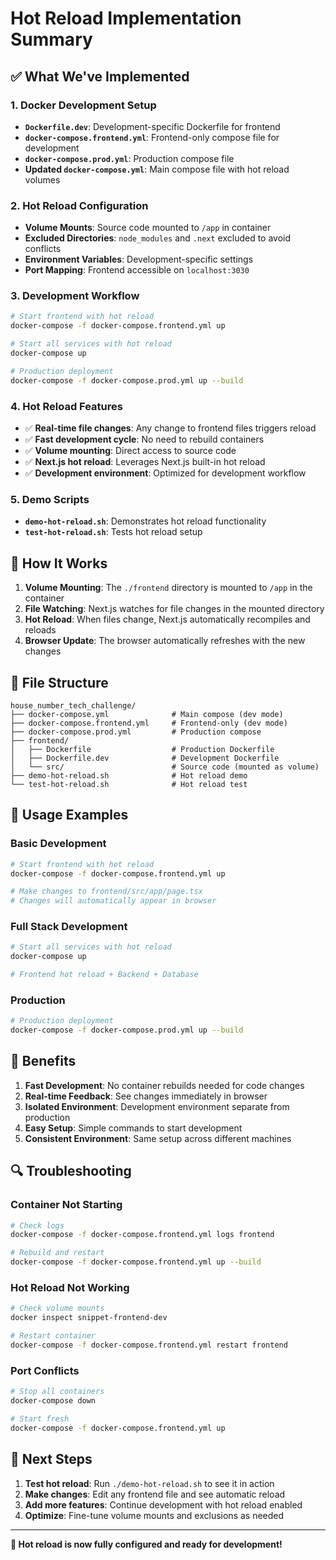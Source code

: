 # Hot Reload Implementation Summary

## ✅ What We've Implemented

### 1. Docker Development Setup
- **`Dockerfile.dev`**: Development-specific Dockerfile for frontend
- **`docker-compose.frontend.yml`**: Frontend-only compose file for development
- **`docker-compose.prod.yml`**: Production compose file
- **Updated `docker-compose.yml`**: Main compose file with hot reload volumes

### 2. Hot Reload Configuration
- **Volume Mounts**: Source code mounted to `/app` in container
- **Excluded Directories**: `node_modules` and `.next` excluded to avoid conflicts
- **Environment Variables**: Development-specific settings
- **Port Mapping**: Frontend accessible on `localhost:3030`

### 3. Development Workflow
```bash
# Start frontend with hot reload
docker-compose -f docker-compose.frontend.yml up

# Start all services with hot reload
docker-compose up

# Production deployment
docker-compose -f docker-compose.prod.yml up --build
```

### 4. Hot Reload Features
- ✅ **Real-time file changes**: Any change to frontend files triggers reload
- ✅ **Fast development cycle**: No need to rebuild containers
- ✅ **Volume mounting**: Direct access to source code
- ✅ **Next.js hot reload**: Leverages Next.js built-in hot reload
- ✅ **Development environment**: Optimized for development workflow

### 5. Demo Scripts
- **`demo-hot-reload.sh`**: Demonstrates hot reload functionality
- **`test-hot-reload.sh`**: Tests hot reload setup

## 🔧 How It Works

1. **Volume Mounting**: The `./frontend` directory is mounted to `/app` in the container
2. **File Watching**: Next.js watches for file changes in the mounted directory
3. **Hot Reload**: When files change, Next.js automatically recompiles and reloads
4. **Browser Update**: The browser automatically refreshes with the new changes

## 📁 File Structure

```
house_number_tech_challenge/
├── docker-compose.yml              # Main compose (dev mode)
├── docker-compose.frontend.yml     # Frontend-only (dev mode)
├── docker-compose.prod.yml         # Production compose
├── frontend/
│   ├── Dockerfile                  # Production Dockerfile
│   ├── Dockerfile.dev              # Development Dockerfile
│   └── src/                        # Source code (mounted as volume)
├── demo-hot-reload.sh              # Hot reload demo
└── test-hot-reload.sh              # Hot reload test
```

## 🚀 Usage Examples

### Basic Development
```bash
# Start frontend with hot reload
docker-compose -f docker-compose.frontend.yml up

# Make changes to frontend/src/app/page.tsx
# Changes will automatically appear in browser
```

### Full Stack Development
```bash
# Start all services with hot reload
docker-compose up

# Frontend hot reload + Backend + Database
```

### Production
```bash
# Production deployment
docker-compose -f docker-compose.prod.yml up --build
```

## 🎯 Benefits

1. **Fast Development**: No container rebuilds needed for code changes
2. **Real-time Feedback**: See changes immediately in browser
3. **Isolated Environment**: Development environment separate from production
4. **Easy Setup**: Simple commands to start development
5. **Consistent Environment**: Same setup across different machines

## 🔍 Troubleshooting

### Container Not Starting
```bash
# Check logs
docker-compose -f docker-compose.frontend.yml logs frontend

# Rebuild and restart
docker-compose -f docker-compose.frontend.yml up --build
```

### Hot Reload Not Working
```bash
# Check volume mounts
docker inspect snippet-frontend-dev

# Restart container
docker-compose -f docker-compose.frontend.yml restart frontend
```

### Port Conflicts
```bash
# Stop all containers
docker-compose down

# Start fresh
docker-compose -f docker-compose.frontend.yml up
```

## 📝 Next Steps

1. **Test hot reload**: Run `./demo-hot-reload.sh` to see it in action
2. **Make changes**: Edit any frontend file and see automatic reload
3. **Add more features**: Continue development with hot reload enabled
4. **Optimize**: Fine-tune volume mounts and exclusions as needed

---

**🎉 Hot reload is now fully configured and ready for development!** 